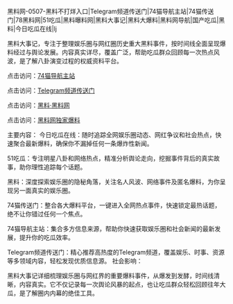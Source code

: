  #
黑料网-0507-黑料不打烊入口|Telegram频道传送门|74猫导航主站|74猫传送门|78黑料网|51吃瓜|黑料曝料网|黑料大事记|黑料大爆料|黑料网导航|国产吃瓜|黑料|今日吃瓜在线|lj

黑料大事记，专注于整理娱乐圈与网红圈历史重大黑料事件，按时间线全面呈现爆料经过与舆论发展。内容真实详尽，覆盖广泛，帮助吃瓜群众回顾每一次热点风波，是了解八卦演变过程的权威资料平台。


点击访问：<a href="https://74mao.com/">74猫导航主站</a>

点击访问：<a href="https://74mao.com/">Telegram频道传送门</a>

点击访问：<a href="https://sdbsd.pages.dev/">黑料·黑料网</a>

点击访问：<a href="https://sdfsh.pages.dev/">黑料网独家爆料</a>

主要内容：
 今日吃瓜在线：随时追踪全网娱乐圈动态、网红争议和社会热点，快速聚合最新爆料，确保你不漏掉任何一条爆炸性新闻。

51吃瓜：专注明星八卦和网络热点，精准分析舆论走向，挖掘事件背后的真实故事，助你理性追踪每个话题。

黑料：深度探索娱乐圈的隐秘角落，关注名人风波、网络事件及匿名爆料，为你呈现另一面真实的娱乐圈。

74猫传送门：整合各大爆料平台，一键进入全网热点事件，快速锁定最热话题，绝不让你错过任何一个焦点。

74猫导航主站：集合多方信息来源，帮助你快速获取娱乐圈和社会新闻的最新发展，提升你的吃瓜效率。

Telegram频道传送门：精心推荐高热度的Telegram频道，覆盖娱乐、时事、资源等多领域内容，轻松发现优质信息源。
社会影响：

黑料大事记详细梳理娱乐圈与网红界的重要爆料事件，从爆发到发酵，时间线清晰，内容真实。它不仅记录每一次舆论风暴的起点，也让吃瓜群众轻松回顾往年大瓜，是了解圈内内幕的绝佳工具。

<span style="display:none;">[Canonical link](）</span>
